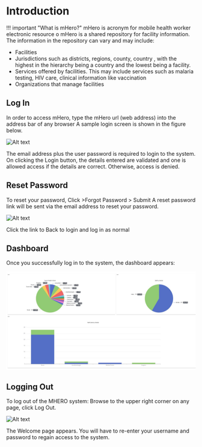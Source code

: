 # Introduction

!!! important "What is mHero?"
mHero is acronym for mobile health worker electronic resource o
mHero is a shared repository for facility information. The information in the repository can vary and may include:

- Facilities
- Jurisdictions such as districts, regions, county, country , with the highest in the hierarchy being a country and the lowest being a facility.
- Services offered by facilities. This may include services such as malaria testing, HIV care, clinical information like vaccination
- Organizations that manage facilities

## Log In

In order to access mHero, type the mHero url (web address) into the address bar of any browser A sample login screen is shown in the figure below.

![Alt text](../img/mHerologin.JPG 'MHERO Login Page')

The email address plus the user password is required to login to the system. On clicking the Login button, the details entered are validated and one is allowed access if the details are correct. Otherwise, access is denied.

## Reset Password

To reset your password, Click >Forgot Password > Submit
A reset password link will be sent via the email address to reset your password.

![Alt text](../img/forgot_password.jpg 'MHERO Forgot Password Page')

Click the link to Back to login and log in as normal

## Dashboard

Once you successfully log in to the system, the dashboard appears:

![Alt text](../img/dashboard.JPG 'MHERO Dashboard Page')

## Logging Out

To log out of the MHERO system:
Browse to the upper right corner on any page, click Log Out.

![Alt text](../img/log_out.JPG 'MHERO Log Out Page')

The Welcome page appears. You will have to re-enter your username and password to regain access to the system.
